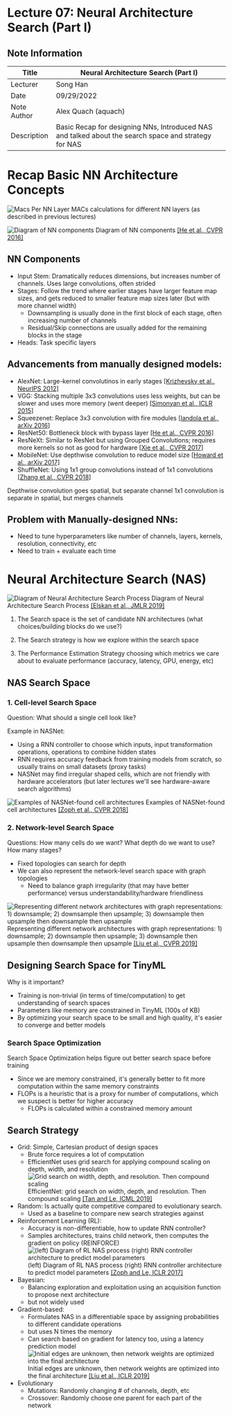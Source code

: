 # Lecture 07: Neural Architecture Search (Part I)

## Note Information

| Title       | Neural Architecture Search (Part I)                                                                    |
| ----------- | ------------------------------------------------------------------------------------------------------ |
| Lecturer    | Song Han                                                                                               |
| Date        | 09/29/2022                                                                                             |
| Note Author | Alex Quach (aquach)                                                                                    |
| Description | Basic Recap for designing NNs, Introduced NAS and talked about the search space and strategy for NAS |

# Recap Basic NN Architecture Concepts

![Macs Per NN Layer](figures/lecture-07/aquach/Macs_per_layer.png) MACs calculations for different NN layers (as described in previous lectures)


![Diagram of NN components](figures/lecture-07/aquach/NN_Basic_Flow.png) Diagram of NN components [[He et al., CVPR 2016]](https://arxiv.org/pdf/1512.03385.pdf)

## NN Components
* Input Stem: Dramatically reduces dimensions, but increases number of channels. Uses large convolutions, often strided
* Stages: Follow the trend where earlier stages have larger feature map sizes, and gets reduced to smaller feature map sizes later (but with more channel width)
  * Downsampling is usually done in the first block of each stage, often increasing number of channels
  * Residual/Skip connections are usually added for the remaining blocks in the stage
* Heads: Task specific layers



## Advancements from manually designed models:
* AlexNet: Large-kernel convolutinos in early stages [[Krizhevsky et al., NeurIPS 2012]](https://proceedings.neurips.cc/paper/2012/file/c399862d3b9d6b76c8436e924a68c45b-Paper.pdf)
* VGG: Stacking multiple 3x3 convolutions uses less weights, but can be slower and uses more memory (went deeper) [[Simonyan et al., ICLR 2015]](https://arxiv.org/pdf/1409.1556.pdf)
* Squeezenet: Replace 3x3 convolution with fire modules [[Iandola et al., arXiv 2016]](https://arxiv.org/pdf/1602.07360.pdf) 
* ResNet50: Bottleneck block with bypass layer [[He et al., CVPR 2016]](https://arxiv.org/pdf/1512.03385.pdf)
* ResNeXt: Similar to ResNet but using Grouped Convolutions; requires more kernels so not as good for hardware [[Xie et al., CVPR 2017]](https://arxiv.org/pdf/1611.05431.pdf)
* MobileNet: Use depthwise convolution to reduce model size [[Howard et al., arXiv 2017]](https://arxiv.org/pdf/1704.04861.pdf)
* ShuffleNet: Using 1x1 group convolutions instead of 1x1 convolutions [[Zhang et al., CVPR 2018]](https://arxiv.org/pdf/1707.01083.pdf)

Depthwise convolution goes spatial, but separate channel
1x1 convolution is separate in spatial, but merges channels


## Problem with Manually-designed NNs:
* Need to tune hyperparameters like number of channels, layers, kernels, resolution, connectivity, etc
* Need to train + evaluate each time

# Neural Architecture Search (NAS)
![Diagram of Neural Architecture Search Process](figures/lecture-07/aquach/NAS_diagram.png) Diagram of Neural Architecture Search Process [[Elskan et al., JMLR 2019]](https://arxiv.org/pdf/1808.05377.pdf)

1. The Search space is the set of candidate NN architectures (what choices/building blocks do we use?)

2. The Search strategy is how we explore within the search space

3. The Performance Estimation Strategy choosing which metrics we care about to evaluate performance (accuracy, latency, GPU, energy, etc)
## NAS Search Space
### 1. Cell-level Search Space
Question: What should a single cell look like?

Example in NASNet: 
* Using a RNN controller to choose which inputs, input transformation operations, operations to combine hidden states
* RNN requires accuracy feedback from training models from scratch, so usually trains on small datasets (proxy tasks)
* NASNet may find irregular shaped cells, which are not friendly with hardware accelerators (but later lectures we'll see hardware-aware search algorithms)

![Examples of NASNet-found cell architectures](figures/lecture-07/aquach/NasNet_cells.png) Examples of NASNet-found cell architectures [[Zoph et al., CVPR 2018]](https://arxiv.org/pdf/1707.07012.pdf)

### 2. Network-level Search Space
Questions: How many cells do we want? What depth do we want to use? How many stages?
* Fixed topologies can search for depth
* We can also represent the network-level search space with graph topologies 
  * Need to balance graph irregularity (that may have better performance) versus understandability/hardware friendliness

![Representing different network architectures with graph representations: 1) downsample; 2) downsample then upsample; 3) downsample then upsample then downsample then upsample](figures/lecture-07/aquach/Searchable_topologies.png) Representing different network architectures with graph representations: 1) downsample; 2) downsample then upsample; 3) downsample then upsample then downsample then upsample [[Liu et al., CVPR 2019]](https://arxiv.org/abs/1901.02985)

## Designing Search Space for TinyML
Why is it important?
* Training is non-trivial (in terms of time/computation) to get understanding of search spaces
* Parameters like memory are constrained in TinyML (100s of KB)
* By optimizing your search space to be small and high quality, it's easier to converge and better models

### Search Space Optimization
Search Space Optimization helps figure out better search space before training
* Since we are memory constrained, it's generally better to fit more computation within the same memory constraints
* FLOPs is a heuristic that is a proxy for number of computations, which we suspect is better for higher accuracy
  * FLOPs is calculated within a constrained memory amount

## Search Strategy
* Grid: Simple, Cartesian product of design spaces
  * Brute force requires a lot of computation
  * EfficientNet uses grid search for applying compound scaling on depth, width, and resolution
![Grid search on width, depth, and resolution. Then compound scaling](figures/lecture-07/aquach/efficientnet_grid_search.png) EfficientNet: grid search on width, depth, and resolution. Then compound scaling [[Tan and Le, ICML 2019]](https://arxiv.org/pdf/1905.11946.pdf)
* Random: Is actually quite competitive compared to evolutionary search.
  * Used as a baseline to compare new search strategies against
* Reinforcement Learning (RL):
  * Accuracy is non-differentiable, how to update RNN controller?
  * Samples architectures, trains child network, then computes the gradient on policy (REINFORCE)
![(left) Diagram of RL NAS process (right) RNN controller architecture to predict model parameters](figures/lecture-07/aquach/RL_NAS.png) (left) Diagram of RL NAS process (right) RNN controller architecture to predict model parameters [[Zoph and Le, ICLR 2017]](https://arxiv.org/pdf/1611.01578.pdf)
* Bayesian:
  * Balancing exploration and exploitation using an acquisition function to propose next architecture
  * but not widely used
* Gradient-based:
  * Formulates NAS in a differentiable space by assigning probabilities to different candidate operations
  * but uses N times the memory
  * Can search based on gradient for latency too, using a latency prediction model
![Initial edges are unknown, then network weights are optimized into the final architecture](figures/lecture-07/aquach/gradient_NAS.png) Initial edges are unknown, then network weights are optimized into the final architecture [[Liu et al., ICLR 2019]](https://arxiv.org/pdf/1806.09055.pdf)
* Evolutionary
  * Mutations: Randomly changing # of channels, depth, etc
  * Crossover: Randomly choose one parent for each part of the network
